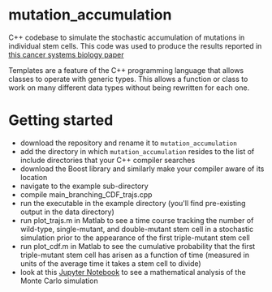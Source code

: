 # mutation_accumulation
C++ codebase to simulate the stochastic accumulation of mutations in individual stem cells. This code was used to produce the results reported in [this cancer systems biology paper](http://journals.plos.org/ploscompbiol/article?id=10.1371/journal.pcbi.1003802)

Templates are a feature of the C++ programming language that allows classes to operate with generic types. This allows a function or class to work on many different data types without being rewritten for each one. 

Getting started
============
* download the repository and rename it to `mutation_accumulation`
* add the directory in which `mutation_accumulation` resides to the list of include directories that your C++ compiler searches
* download the Boost library and similarly make your compiler aware of its location
* navigate to the example sub-directory
* compile main_branching_CDF_trajs.cpp
* run the executable in the example directory (you'll find pre-existing output in the data directory)
* run plot_trajs.m in Matlab to see a time course tracking the number of wild-type, single-mutant, and double-mutant stem cell in a stochastic simulation prior to the appearance of the first triple-mutant stem cell
* run plot_cdf.m in Matlab to see the cumulative probability that the first triple-mutant stem cell has arisen as a function of time (measured in units of the average time it takes a stem cell to divide)
* look at this [Jupyter Notebook]() to see a mathematical analysis of the Monte Carlo simulation


